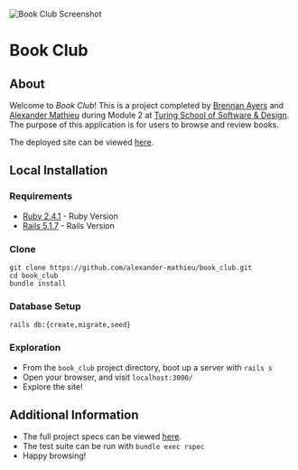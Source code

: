 ![Book Club Screenshot](/book_club_screenshot.png?raw=true "Book Club Screenshot")

# Book Club

## About

Welcome to _Book Club_! This is a project completed by [Brennan Ayers](https://github.com/BrennanAyers) and [Alexander Mathieu](https://github.com/alexander-mathieu) during Module 2 at [Turing School of Software & Design](https://turing.io).  The purpose of this application is for users to browse and review books.

The deployed site can be viewed [here](https://still-brushlands-58316.herokuapp.com).

## Local Installation

### Requirements

* [Ruby 2.4.1](https://www.ruby-lang.org/en/downloads) - Ruby Version
* [Rails 5.1.7](https://rubyonrails.org) - Rails Version

### Clone

```
git clone https://github.com/alexander-mathieu/book_club.git
cd book_club
bundle install
```

### Database Setup

```
rails db:{create,migrate,seed}
```

### Exploration

* From the `book_club` project directory, boot up a server with `rails s`
* Open your browser, and visit `localhost:3000/`
* Explore the site!

## Additional Information

* The full project specs can be viewed [here](https://github.com/turingschool-projects/BookClub/blob/master/User_Stories.md).
* The test suite can be run with `bundle exec rspec`
* Happy browsing!
